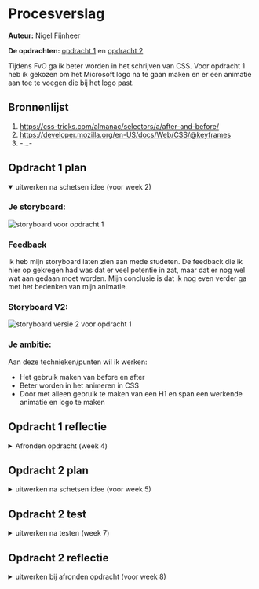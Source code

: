 # Procesverslag
**Auteur:** Nigel Fijnheer

**De opdrachten:** [opdracht 1](opdracht1/index.html) en [opdracht 2](opdracht2/index.html)

Tijdens FvO ga ik beter worden in het schrijven van CSS. Voor opdracht 1 heb ik gekozen om het Microsoft logo na te gaan maken en er een animatie aan toe te voegen die bij het logo past.


## Bronnenlijst
  1. https://css-tricks.com/almanac/selectors/a/after-and-before/
  2. https://developer.mozilla.org/en-US/docs/Web/CSS/@keyframes
  3. -...-



## Opdracht 1 plan

<details open>
  <summary>uitwerken na schetsen idee (voor week 2)</summary>


  ### Je storyboard:
  <img src="readme-images/storyboardv1.jpg" width="375px" alt="storyboard voor opdracht 1">

  ### Feedback
  Ik heb mijn storyboard laten zien aan mede studeten. De feedback die ik hier op gekregen had was dat er veel potentie in zat, maar dat er nog wel wat aan gedaan moet worden. Mijn conclusie is dat ik nog even verder ga met het bedenken van mijn animatie.

  ### Storyboard V2:
  <img src="readme-images/storyboardv2.jpg" width="375px" alt="storyboard versie 2 voor opdracht 1">

  ### Je ambitie: 
  Aan deze technieken/punten wil ik werken:
  - Het gebruik maken van before en after
  - Beter worden in het animeren in CSS
  - Door met alleen gebruik te maken van een H1 en span een werkende animatie en logo te maken
 
</details>



## Opdracht 1 reflectie

<details>
  <summary>Afronden opdracht (week 4)</summary>


  ### Je uitkomst - karakteristiek screenshot(s):
  <img src="readme-images/Resultaat.png" width="375px" alt="uitomst opdracht 1">

  Voor het logo van Microsoft heb ik gekozen om alles een beetje om te laten vallen.

  ### Dit ging goed/Heb ik geleerd: 
  Tijdens dit project heb ik veel geleerd over CSS animaties, en heb geleerd hoe before en after nou precies werken. Ik wist voordat ik aan dit project ging werken niet dat je meerdere animaties kon toepassen op een element. Dit heb ik gebruikt bij de blokjes van Microsoft.

  <img src="readme-images/dblanimation.png" width="375px" alt="top">


  ### Dit was lastig/Is niet gelukt:
  Ik heb het niet voor elkaar kunnen krijgen om de reduced motion toe te passen. 

  <img src="readme-images/nope1.jpg" width="375px" alt="bummer">

  Wat ook niet gelukt is is om de animatie te blijven loopen. Als de animatie voorbij is gaat hij niet opnieuw
</details>



## Opdracht 2 plan

<details>
  <summary>uitwerken na schetsen idee (voor week 5)</summary>


  ### Je ontwerp:
  <img src="readme-images/dummy-plaatje.svg" width="375px" alt="ontwerp opdracht 2">


  ### Je ambitie: 
  Aan deze technieken/punten wil ik werken:
  - punt 1
  - punt 2
  - nog een punt
  - ...
</details>



## Opdracht 2 test

<details>
  <summary>uitwerken na testen (week 7)</summary>

  Neem minimaal 5 bevindingen op:



  ### Bevinding 1:
  Omschrijving van wat er nog niet orde was (tekst en afbeeding(en)).

  #### oplossing:
  Beschrijving hoe je het hebt hebt opgelost of als het niet gelukt is hoe je het zou oplossen (tekst en afbeeding(en)).



  ### Bevinding 2:
  Omschrijving van wat er nog niet orde was (tekst en afbeeding(en)).

  #### oplossing:
  Beschrijving hoe je het hebt hebt opgelost of als het niet gelukt is hoe je het zou oplossen (tekst en afbeeding(en)).



  ### Bevinding 3:
  ...
</details>



## Opdracht 2 reflectie

<details>
  <summary>uitwerken bij afronden opdracht (voor week 8)</summary>

  ### Je uitkomst - karakteristiek screenshot(s):
  <img src="readme-images/dummy-plaatje.svg" width="375px" alt="uitkomst opdracht 2">


  ### Dit ging goed/Heb ik geleerd: 
  Korte omschrijving met plaatje(s)

  <img src="readme-images/dummy-plaatje.svg" width="375px" alt="top">


  ### Dit was lastig/Is niet gelukt:
  Korte omschrijving met plaatje(s)

  <img src="readme-images/dummy-plaatje.svg" width="375px" alt="bummer">
</details>